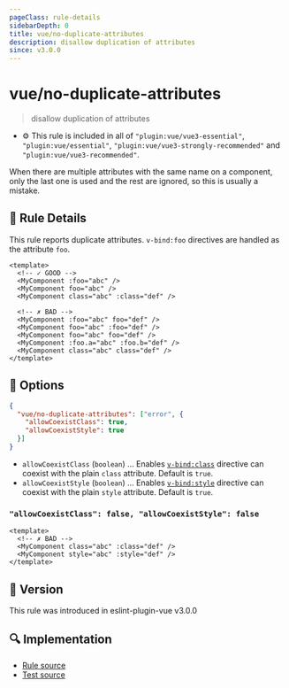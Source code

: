 ```yaml
---
pageClass: rule-details
sidebarDepth: 0
title: vue/no-duplicate-attributes
description: disallow duplication of attributes
since: v3.0.0
---
```


# vue/no-duplicate-attributes

> disallow duplication of attributes

- :gear: This rule is included in all of `"plugin:vue/vue3-essential"`, `"plugin:vue/essential"`, `"plugin:vue/vue3-strongly-recommended"` and `"plugin:vue/vue3-recommended"`.

When there are multiple attributes with the same name on a component, only the last one is used and the rest are ignored, so this is usually a mistake.

## :book: Rule Details

This rule reports duplicate attributes.
`v-bind:foo` directives are handled as the attribute `foo`.

<eslint-code-block :rules="{'vue/no-duplicate-attributes': ['error']}">

```vue
<template>
  <!-- ✓ GOOD -->
  <MyComponent :foo="abc" />
  <MyComponent foo="abc" />
  <MyComponent class="abc" :class="def" />

  <!-- ✗ BAD -->
  <MyComponent :foo="abc" foo="def" />
  <MyComponent foo="abc" :foo="def" />
  <MyComponent foo="abc" foo="def" />
  <MyComponent :foo.a="abc" :foo.b="def" />
  <MyComponent class="abc" class="def" />
</template>
```

</eslint-code-block>

## :wrench: Options

```json
{
  "vue/no-duplicate-attributes": ["error", {
    "allowCoexistClass": true,
    "allowCoexistStyle": true
  }]
}
```

- `allowCoexistClass` (`boolean`) ... Enables [`v-bind:class`] directive can coexist with the plain `class` attribute. Default is `true`.
- `allowCoexistStyle` (`boolean`) ... Enables [`v-bind:style`] directive can coexist with the plain `style` attribute. Default is `true`.

[`v-bind:class`]: https://vuejs.org/guide/essentials/class-and-style.html
[`v-bind:style`]: https://vuejs.org/guide/essentials/class-and-style.html

### `"allowCoexistClass": false, "allowCoexistStyle": false`

<eslint-code-block :rules="{'vue/no-duplicate-attributes': ['error', {allowCoexistClass: false, allowCoexistStyle: false}]}">

```vue
<template>
  <!-- ✗ BAD -->
  <MyComponent class="abc" :class="def" />
  <MyComponent style="abc" :style="def" />
</template>
```

</eslint-code-block>

## :rocket: Version

This rule was introduced in eslint-plugin-vue v3.0.0

## :mag: Implementation

- [Rule source](https://github.com/vuejs/eslint-plugin-vue/blob/master/lib/rules/no-duplicate-attributes.js)
- [Test source](https://github.com/vuejs/eslint-plugin-vue/blob/master/tests/lib/rules/no-duplicate-attributes.js)
